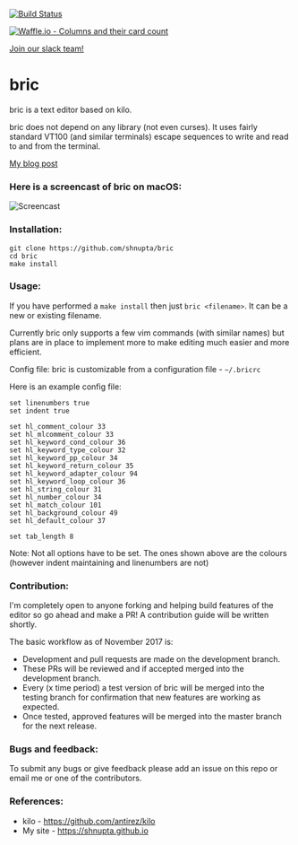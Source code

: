 [![Build Status](https://travis-ci.com/shnupta/bric.svg?branch=development)](https://travis-ci.com/shnupta/bric)

[![Waffle.io - Columns and their card count](https://badge.waffle.io/shnupta/bric.svg?columns=all)](https://waffle.io/shnupta/bric) 

[Join our slack team!](https://bric-editor.slack.com)

# bric
bric is a text editor based on kilo.

bric does not depend on any library (not even curses). It uses fairly standard VT100 (and similar terminals) escape sequences to write and read to and from the terminal.

[My blog post](https://shnupta.github.io/blog/17/04/bric.html)

### Here is a screencast of bric on macOS:
![Screencast](https://github.com/shnupta/bric/blob/master/screencast_low.gif)

### Installation:
```
git clone https://github.com/shnupta/bric
cd bric
make install
```

### Usage:
If you have performed a `make install` then just `bric <filename>`. It can be a new or existing filename.

Currently bric only supports a few vim commands (with similar names) but plans are in place to implement more to make editing much easier and more efficient.

Config file:
bric is customizable from a configuration file - `~/.bricrc`

Here is an example config file:
```
set linenumbers true
set indent true

set hl_comment_colour 33
set hl_mlcomment_colour 33
set hl_keyword_cond_colour 36
set hl_keyword_type_colour 32
set hl_keyword_pp_colour 34
set hl_keyword_return_colour 35
set hl_keyword_adapter_colour 94
set hl_keyword_loop_colour 36
set hl_string_colour 31
set hl_number_colour 34
set hl_match_colour 101
set hl_background_colour 49
set hl_default_colour 37

set tab_length 8
```
Note:
Not all options have to be set. The ones shown above are the colours (however indent maintaining and linenumbers are not)


### Contribution:
I'm completely open to anyone forking and helping build features of the editor so go ahead and make a PR! A contribution guide will be written shortly.

The basic workflow as of November 2017 is:
- Development and pull requests are made on the development branch.
- These PRs will be reviewed and if accepted merged into the development branch.
- Every (x time period) a test version of bric will be merged into the testing branch for confirmation that new features are working as expected.
- Once tested, approved features will be merged into the master branch for the next release.

### Bugs and feedback:
To submit any bugs or give feedback please add an issue on this repo or email me or one of the contributors.

### References:
- kilo - https://github.com/antirez/kilo
- My site - https://shnupta.github.io
